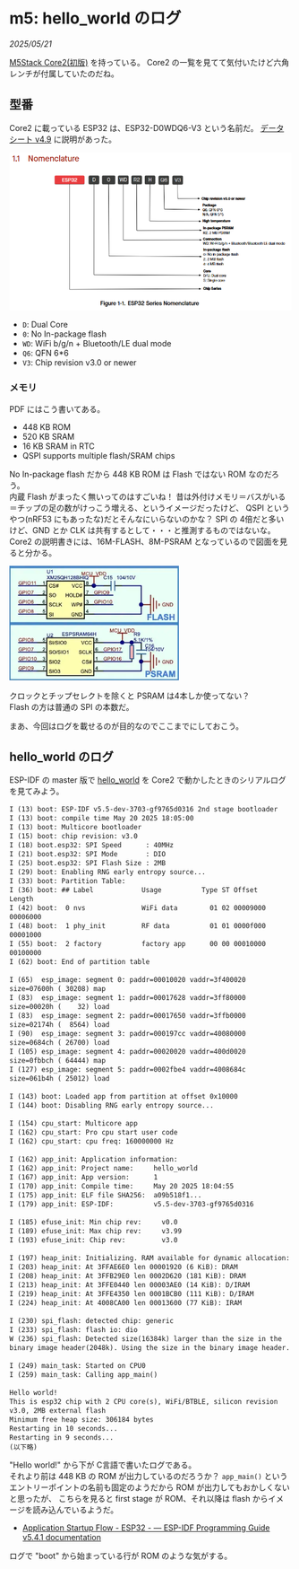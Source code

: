 # m5: hello_world のログ

_2025/05/21_

[M5Stack Core2(初版)](https://docs.m5stack.com/ja/core/core2) を持っている。
Core2 の一覧を見てて気付いたけど六角レンチが付属していたのだね。

## 型番

Core2 に載っている ESP32 は、ESP32-D0WDQ6-V3 という名前だ。
[データシート v4.9](https://www.espressif.com/sites/default/files/documentation/esp32_datasheet_en.pdf) に説明があった。

![image](images/20250521a-1.png)

* `D`: Dual Core
* `0`: No In-package flash
* `WD`: WiFi b/g/n + Bluetooth/LE dual mode
* `Q6`: QFN 6*6
* `V3`: Chip revision v3.0 or newer

### メモリ

PDF にはこう書いてある。

* 448 KB ROM
* 520 KB SRAM
* 16 KB SRAM in RTC
* QSPI supports multiple flash/SRAM chips

No In-package flash だから 448 KB ROM は Flash ではない ROM なのだろう。  
内蔵 Flash がまったく無いってのはすごいね！ 
昔は外付けメモリ＝バスがいる＝チップの足の数がけっこう増える、というイメージだったけど、
QSPI というやつ(nRF53 にもあったな)だとそんなにいらないのかな？ 
SPI の 4倍だと多いけど、GND とか CLK は共有するとして・・・と推測するものではないな。
Core2 の説明書きには、16M-FLASH、8M-PSRAM となっているので図面を見ると分かる。

![image](images/20250521a-2.png)

クロックとチップセレクトを除くと PSRAM は4本しか使ってない？  
Flash の方は普通の SPI の本数だ。

まあ、今回はログを載せるのが目的なのでここまでにしておこう。

## hello_world のログ

ESP-IDF の master 版で [hello_world](https://github.com/espressif/esp-idf/tree/f9765d03162efd48feece14a4949de66356e00ae/examples/get-started/hello_world) を Core2 で動かしたときのシリアルログを見てみよう。

```log
I (13) boot: ESP-IDF v5.5-dev-3703-gf9765d0316 2nd stage bootloader
I (13) boot: compile time May 20 2025 18:05:00
I (13) boot: Multicore bootloader
I (15) boot: chip revision: v3.0
I (18) boot.esp32: SPI Speed      : 40MHz
I (21) boot.esp32: SPI Mode       : DIO
I (25) boot.esp32: SPI Flash Size : 2MB
I (29) boot: Enabling RNG early entropy source...
I (33) boot: Partition Table:
I (36) boot: ## Label            Usage          Type ST Offset   Length
I (42) boot:  0 nvs              WiFi data        01 02 00009000 00006000
I (48) boot:  1 phy_init         RF data          01 01 0000f000 00001000
I (55) boot:  2 factory          factory app      00 00 00010000 00100000
I (62) boot: End of partition table

I (65)  esp_image: segment 0: paddr=00010020 vaddr=3f400020 size=07600h ( 30208) map
I (83)  esp_image: segment 1: paddr=00017628 vaddr=3ff80000 size=00020h (    32) load
I (83)  esp_image: segment 2: paddr=00017650 vaddr=3ffb0000 size=02174h (  8564) load
I (90)  esp_image: segment 3: paddr=000197cc vaddr=40080000 size=0684ch ( 26700) load
I (105) esp_image: segment 4: paddr=00020020 vaddr=400d0020 size=0fbbch ( 64444) map
I (127) esp_image: segment 5: paddr=0002fbe4 vaddr=4008684c size=061b4h ( 25012) load

I (143) boot: Loaded app from partition at offset 0x10000
I (144) boot: Disabling RNG early entropy source...

I (154) cpu_start: Multicore app
I (162) cpu_start: Pro cpu start user code
I (162) cpu_start: cpu freq: 160000000 Hz

I (162) app_init: Application information:
I (162) app_init: Project name:     hello_world
I (167) app_init: App version:      1
I (170) app_init: Compile time:     May 20 2025 18:04:55
I (175) app_init: ELF file SHA256:  a09b518f1...
I (179) app_init: ESP-IDF:          v5.5-dev-3703-gf9765d0316

I (185) efuse_init: Min chip rev:     v0.0
I (189) efuse_init: Max chip rev:     v3.99
I (193) efuse_init: Chip rev:         v3.0

I (197) heap_init: Initializing. RAM available for dynamic allocation:
I (203) heap_init: At 3FFAE6E0 len 00001920 (6 KiB): DRAM
I (208) heap_init: At 3FFB29E0 len 0002D620 (181 KiB): DRAM
I (213) heap_init: At 3FFE0440 len 00003AE0 (14 KiB): D/IRAM
I (219) heap_init: At 3FFE4350 len 0001BCB0 (111 KiB): D/IRAM
I (224) heap_init: At 4008CA00 len 00013600 (77 KiB): IRAM

I (230) spi_flash: detected chip: generic
I (233) spi_flash: flash io: dio
W (236) spi_flash: Detected size(16384k) larger than the size in the binary image header(2048k). Using the size in the binary image header.

I (249) main_task: Started on CPU0
I (259) main_task: Calling app_main()

Hello world!
This is esp32 chip with 2 CPU core(s), WiFi/BTBLE, silicon revision v3.0, 2MB external flash
Minimum free heap size: 306184 bytes
Restarting in 10 seconds...
Restarting in 9 seconds...
(以下略)
```

"Hello world!" から下が C言語で書いたログである。  
それより前は 448 KB の ROM が出力しているのだろうか？ 
`app_main()` というエントリーポイントの名前も固定のようだから ROM が出力してもおかしくないと思ったが、
こちらを見ると first stage が ROM、それ以降は flash からイメージを読み込んでいるようだ。

* [Application Startup Flow - ESP32 - — ESP-IDF Programming Guide v5.4.1 documentation](https://docs.espressif.com/projects/esp-idf/en/stable/esp32/api-guides/startup.html)

ログで "boot" から始まっている行が ROM のような気がする。
